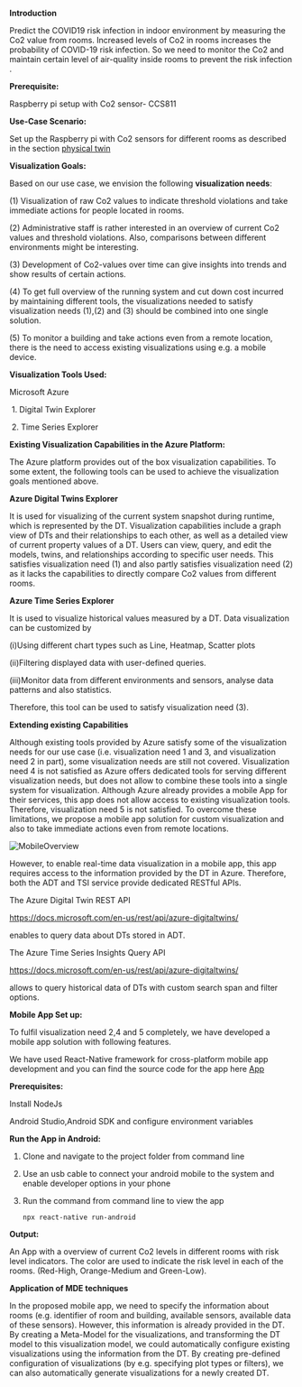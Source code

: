 **Introduction**

Predict the COVID19 risk infection in indoor environment by measuring the Co2 value from rooms. Increased levels of Co2 in rooms increases the probability of COVID-19 risk infection. So we need to monitor the Co2 and maintain certain level of air-quality inside rooms to prevent the risk infection . 

**Prerequisite:**

Raspberry pi setup with Co2 sensor- CCS811

**Use-Case Scenario:**

Set up the Raspberry pi with Co2 sensors for different rooms as described in the section [physical twin](https://github.com/derlehner/DigitalTwin_Airquality_For_Covid_Risk_Assessment/tree/development/physical_twin/hardware_setup)

**Visualization Goals:** 

Based on our use case, we envision the following **visualization needs**: 

(1) Visualization of raw Co2 values to indicate threshold violations and take immediate actions for people located in rooms. 

(2) Administrative staff is rather interested in an overview of current Co2 values and threshold violations. Also, comparisons between different environments might be interesting.

 (3) Development of Co2-values over time can give insights into trends and show results of certain actions. 

(4) To get full overview of the running system and cut down cost incurred by maintaining different tools, the visualizations needed to satisfy visualization needs (1),(2) and (3) should be combined into one single solution. 

(5) To monitor a building and take actions even from a remote location, there is the need to access existing visualizations using e.g. a mobile device.

**Visualization Tools Used:**

Microsoft Azure

​	1. Digital Twin Explorer

​	2. Time Series Explorer

**Existing Visualization Capabilities in the Azure Platform:**

The  Azure platform provides out of the box visualization capabilities. To some extent, the following tools can be used to achieve the visualization goals mentioned above.

**Azure Digital Twins Explorer**

It is used for visualizing of the current system snapshot during runtime, which is represented by the DT. Visualization capabilities include a graph view of DTs and their relationships to each other, as well as a detailed view of current property values of a DT.  Users can view, query, and edit the models, twins, and relationships according to specific user needs.
This satisfies visualization need (1) and also partly satisfies visualization need (2) as it lacks the capabilities to directly compare Co2 values from different rooms.

**Azure Time Series Explorer**

It is used to visualize historical values measured by a DT. Data visualization can be customized by 

(i)Using different chart types such as Line, Heatmap, Scatter plots

(ii)Filtering displayed data with user-defined queries.

(iii)Monitor data from different environments and sensors, analyse data patterns and also statistics.

Therefore, this tool can be used to satisfy visualization need (3).

**Extending existing Capabilities**

Although existing tools provided by Azure satisfy some of the visualization needs for our use case (i.e. visualization need 1 and 3, and visualization need 2 in part), some visualization needs are still not covered. Visualization need 4 is not satisfied as Azure offers dedicated tools for serving different visualization needs, but does not allow to combine these tools into a single system for visualization. Although Azure already provides a mobile App for their services, this app does not allow access to existing visualization tools. Therefore, visualization need 5 is not satisfied.
To overcome these limitations, we propose a mobile app solution for custom visualization and also to take immediate actions even from remote locations.

![MobileOverview](C:/Users/ramya/DigitalTwin_Airquality_For_Covid_Risk_Assessment/applications/visualisation/images/mobileView.JPG)

However, to enable real-time data visualization in a mobile app, this app requires access to the information provided by the DT in Azure. Therefore, both the ADT and TSI service provide dedicated RESTful APIs. 

The Azure Digital Twin REST API

https://docs.microsoft.com/en-us/rest/api/azure-digitaltwins/

enables to query data about DTs stored in ADT.

 The Azure Time Series Insights Query API

https://docs.microsoft.com/en-us/rest/api/azure-digitaltwins/

allows to query historical data of DTs  with custom search span and filter options.

**Mobile App Set up:**

To fulfil visualization need 2,4 and 5 completely, we have developed a mobile app solution with following features.

We have used React-Native framework for cross-platform mobile app development and you can find the source code for the app  here [App](https://github.com/derlehner/DigitalTwin_Airquality_For_Covid_Risk_Assessment/tree/development/applications/visualisation/App)

**Prerequisites:**

Install NodeJs

Android Studio,Android SDK and configure environment variables

**Run the App in Android:**

1. Clone and navigate to the project folder from command line

2. Use an usb cable to connect your android mobile to the system and enable developer options in your phone

3. Run the command from command line to view the app

   ```
   npx react-native run-android
   ```

**Output:**

An App with a overview of current Co2 levels in different rooms with risk level indicators. The color  are used to indicate the risk level in each of the rooms. (Red-High, Orange-Medium and Green-Low).

 **Application of MDE techniques**

In the proposed mobile app, we need to specify the information about rooms (e.g. identifier of room and building, available sensors, available data of these sensors). However, this information is already provided in the DT. By creating a Meta-Model for the visualizations, and transforming the DT model to this visualization model, we could automatically configure existing visualizations using the information from the DT. By creating pre-defined configuration of visualizations (by e.g. specifying plot types or filters), we can also automatically generate visualizations for a newly created DT.



